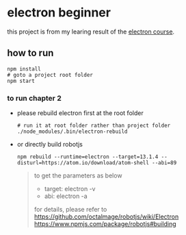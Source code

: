 # electron beginner

this project is from my learing result of the [electron course](https://gitee.com/geektime-geekbang/geektime-electron).

## how to run

```shell
npm install
# goto a project root folder
npm start
```

### to run chapter 2

- please rebuild electron first at the root folder

   ```shell
   # run it at root folder rather than project folder
   ./node_modules/.bin/electron-rebuild
   ```

- or directly build robotjs

   ```shell
   npm rebuild --runtime=electron --target=13.1.4 --disturl=https://atom.io/download/atom-shell --abi=89
   ```

   >to get the parameters as below  
   >- target: electron -v
   >- abi: electron -a
   >
   >for details, please refer to  
   > https://github.com/octalmage/robotjs/wiki/Electron  
   > https://www.npmjs.com/package/robotjs#building


